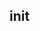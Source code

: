 <script setup>
var docFooter = document.getElementsByClassName("VPDocFooter").get(0);
var ins = document.createElement("div");
ins.innerHTML = `<ins class="adsbygoogle"
     style="display:block"
     data-ad-client="ca-pub-6765261154701378"
     data-ad-slot="8034548941"
     data-ad-format="auto"
     data-full-width-responsive="true"></ins>`;
docFooter.appendChild(ins);
</script>

## init
